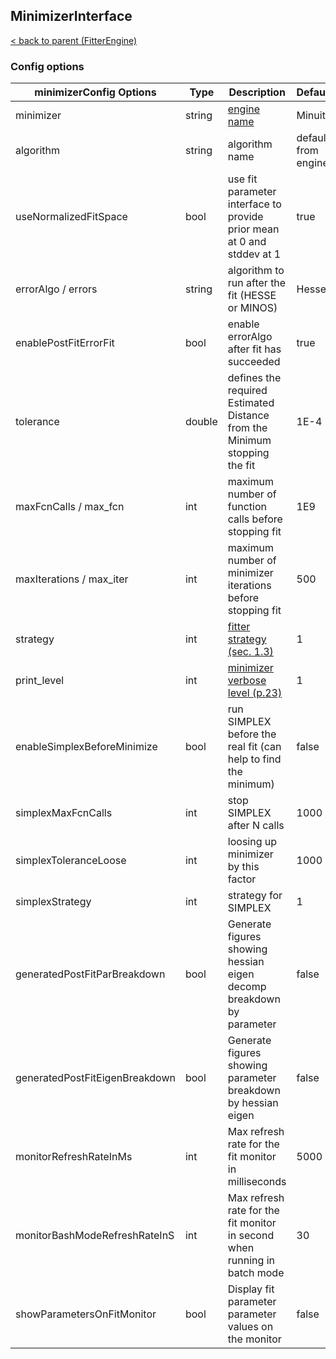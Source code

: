 ## MinimizerInterface

[< back to parent (FitterEngine)](FitterEngine.md)

### Config options

| minimizerConfig Options        | Type   | Description                                                                  | Default             |
|--------------------------------|--------|------------------------------------------------------------------------------|---------------------|
| minimizer                      | string | [engine name](https://root.cern.ch/doc/master/NumericalMinimization_8C.html) | Minuit2             |
| algorithm                      | string | algorithm name                                                               | default from engine |
| useNormalizedFitSpace          | bool   | use fit parameter interface to provide prior mean at 0 and stddev at 1       | true                |
| errorAlgo / errors             | string | algorithm to run after the fit (HESSE or MINOS)                              | Hesse               |
| enablePostFitErrorFit          | bool   | enable errorAlgo after fit has succeeded                                     | true                |
| tolerance                      | double | defines the required Estimated Distance from the Minimum stopping the fit    | 1E-4                |
| maxFcnCalls / max_fcn          | int    | maximum number of function calls before stopping fit                         | 1E9                 |
| maxIterations / max_iter       | int    | maximum number of minimizer iterations before stopping fit                   | 500                 |
| strategy                       | int    | [fitter strategy (sec. 1.3)](https://root.cern.ch/download/minuit.pdf)       | 1                   |
| print_level                    | int    | [minimizer verbose level (p.23)](https://root.cern.ch/download/minuit.pdf)   | 1                   |
| enableSimplexBeforeMinimize    | bool   | run SIMPLEX before the real fit (can help to find the minimum)               | false               |
| simplexMaxFcnCalls             | int    | stop SIMPLEX after N calls                                                   | 1000                |
| simplexToleranceLoose          | int    | loosing up minimizer by this factor                                          | 1000                |
| simplexStrategy                | int    | strategy for SIMPLEX                                                         | 1                   |
| generatedPostFitParBreakdown   | bool   | Generate figures showing hessian eigen decomp breakdown by parameter         | false               |
| generatedPostFitEigenBreakdown | bool   | Generate figures showing parameter breakdown by hessian eigen                | false               |
| monitorRefreshRateInMs         | int    | Max refresh rate for the fit monitor in milliseconds                         | 5000                |
| monitorBashModeRefreshRateInS  | int    | Max refresh rate for the fit monitor in second when running in batch mode    | 30                  |
| showParametersOnFitMonitor     | bool   | Display fit parameter parameter values on the monitor                        | false               |
